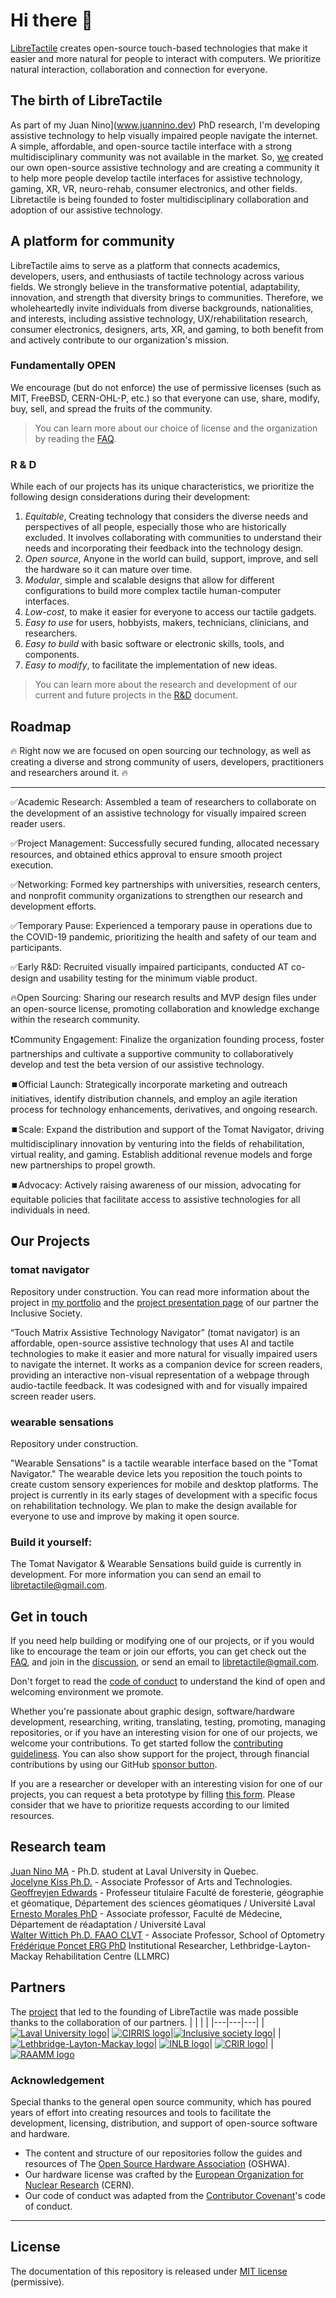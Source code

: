 # Hi there 👋

[LibreTactile](https://www.libretactile.org/faqs.html) creates open-source touch-based technologies that make it easier and more natural for people to interact with computers. We prioritize natural interaction, collaboration and connection for everyone. 


## The birth of LibreTactile

As part of my Juan Nino](www.juannino.dev) PhD research, I'm developing assistive technology to help visually impaired people navigate the internet. A simple, affordable, and open-source tactile interface with a strong multidisciplinary community was not available in the market. So, [we](#research-team) created our own open-source assistive technology and are creating a community it to help more people develop tactile interfaces for assistive technology, gaming, XR, VR, neuro-rehab, consumer electronics, and other fields. Libretactile is being founded to foster multidisciplinary collaboration and adoption of our assistive technology.

## A platform for community

LibreTactile aims to serve as a platform that connects academics, developers, users, and enthusiasts of tactile technology across various fields. We strongly believe in the transformative potential, adaptability, innovation, and strength that diversity brings to communities. Therefore, we wholeheartedly invite individuals from diverse backgrounds, nationalities, and interests, including assistive technology, UX/rehabilitation research, consumer electronics, designers, arts, XR, and gaming, to both benefit from and actively contribute to our organization's mission.

### Fundamentally OPEN

We encourage (but do not enforce) the use of permissive licenses (such as MIT, FreeBSD, CERN-OHL-P, etc.) so that everyone can use, share, modify, buy, sell, and spread the fruits of the community.

> You can learn more about our choice of license and the organization by reading the [FAQ](https://www.libretactile.org/faqs.html).

### R & D
While each of our projects has its unique characteristics, we prioritize the following design considerations during their development: 

1. _Equitable_, Creating technology that considers the diverse needs and perspectives of all people, especially those who are historically excluded. It involves collaborating with communities to understand their needs and incorporating their feedback into the technology design. 
1. _Open source_, Anyone in the world can build, support, improve, and sell the hardware so it can mature over time.
2. _Modular_, simple and scalable designs that allow for different configurations to build more complex tactile human-computer interfaces.
3. _Low-cost_, to make it easier for everyone to access our tactile gadgets.
4. _Easy to use_ for users, hobbyists, makers, technicians, clinicians, and researchers.
5. _Easy to build_ with basic software or electronic skills, tools, and components.
6. _Easy to modify_, to facilitate the implementation of new ideas.

> You can learn more about the research and development of our current and future projects in the [R&D](/docs/R-and-D.MD) document.

## Roadmap
🔥 Right now we are focused on open sourcing our technology, as well as creating a diverse and strong community of users, developers, practitioners and researchers around it. 🔥

---
✅Academic Research: Assembled a team of researchers to collaborate on the development of an assistive technology for visually impaired screen reader users.

✅Project Management: Successfully secured funding, allocated necessary resources, and obtained ethics approval to ensure smooth project execution.

✅Networking: Formed key partnerships with universities, research centers, and nonprofit community organizations to strengthen our research and development efforts.

✅Temporary Pause: Experienced a temporary pause in operations due to the COVID-19 pandemic, prioritizing the health and safety of our team and participants.

✅Early R&D: Recruited visually impaired participants, conducted AT co-design and usability testing for the minimum viable product.

🔥Open Sourcing: Sharing our research results and MVP design files under an open-source license, promoting collaboration and knowledge exchange within the research community.

❗Community Engagement: Finalize the organization founding process, foster partnerships and cultivate a supportive community to collaboratively develop and test the beta version of our assistive technology.

⏹️Official Launch: Strategically incorporate marketing and outreach initiatives, identify distribution channels, and employ an agile iteration process for technology enhancements, derivatives, and ongoing research.

⏹️Scale: Expand the distribution and support of the Tomat Navigator, driving multidisciplinary innovation by venturing into the fields of rehabilitation, virtual reality, and gaming. Establish additional revenue models and forge new partnerships to propel growth.

⏹️Advocacy: Actively raising awareness of our mission, advocating for equitable policies that facilitate access to assistive technologies for all individuals in need.


## Our Projects
### tomat navigator
Repository under construction. You can read more information about the project in [my portfolio](https://www.juannino.dev/tomat.html) and the [project presentation page](https://societeinclusive.ca/en/projets/dispositif-assistance-navigation/) of our partner the Inclusive Society. 

“Touch Matrix Assistive Technology Navigator” (tomat navigator) is an affordable, open-source assistive technology that uses AI and tactile technologies to make it easier and more natural for visually impaired users to navigate the internet. It works as a companion device for screen readers, providing an interactive non-visual representation of a webpage through audio-tactile feedback. It was codesigned with and for visually impaired screen reader users. 


### wearable sensations
Repository under construction.

"Wearable Sensations" is a tactile wearable interface based on the "Tomat Navigator." The wearable device lets you reposition the touch points to create custom sensory experiences for mobile and desktop platforms. The project is currently in its early stages of development with a specific focus on rehabilitation technology. We plan to make the design available for everyone to use and improve by making it open source. 

### Build it yourself:
The Tomat Navigator & Wearable Sensations build guide is currently in development. For more information you can send an email to [libretactile@gmail.com](mailto:libretactile@gmail.com).

## Get in touch
If you need help building or modifying one of our projects, or if you would like to encourage the team or join our efforts, you can get check out the [FAQ](https://www.libretactile.org/faqs.html), and join in the [discussion](https://github.com/orgs/LibreTactile/discussions), or send an email to [libretactile@gmail.com](mailto:libretactile@gmail.com).

Don't forget to read the [code of conduct](/docs/code_of_conduct.md) to understand the kind of open and welcoming environment we promote.

Whether you're passionate about graphic design, software/hardware development, researching, writing, translating, testing, promoting, managing repositories, or if you have an interesting vision for one of our projects, we welcome your contributions. To get started follow the [contributing guideliness](/docs/contributing.md).
You can also show support for the project, through financial contributions by using our GitHub [sponsor button](pending).

If you are a researcher or developer with an interesting vision for one of our projects, you can request a beta prototype by filling [this form](pending). Please consider that we have to prioritize requests according to our limited resources. 

<!-- TODO:  add sponsor button or something like that .-->

## Research team

[Juan Nino MA](https://www.juannino.dev/) - Ph.D. student at Laval University in Quebec.  
[Jocelyne Kiss Ph.D.](https://www.design.ulaval.ca/personnel/professeurs/jocelyne-kiss) - Associate Professor of Arts and Technologies.  
[Geoffreyjen Edwards](https://www.scg.ulaval.ca/geoffrey-edwards) - Professeur titulaire Faculté de foresterie, géographie et géomatique, Département des sciences géomatiques / Université Laval  
[Ernesto Morales PhD](https://www.cirris.ulaval.ca/en/researchers/ernesto-morales/) - Associate professor, Faculté de Médecine, Département de réadaptation / Université Laval  
[Walter Wittich Ph.D. FAAO CLVT](https://www.opto.umontreal.ca/wittichlab/en/index.html) - Associate Professor, School of Optometry  
[Frédérique Poncet ERG PhD](https://crir.ca/en/member/frederique-poncet-erg-ph-d/) Institutional Researcher, Lethbridge-Layton-Mackay Rehabilitation Centre (LLMRC)

## Partners

The [project](https://societeinclusive.ca/en/projets/dispositif-assistance-navigation/) that led to the founding of LibreTactile was made possible thanks to the collaboration of our partners.
| | | |
|---|---|---|
|[![Laval University logo](/docs/img/logo-ulaval.png "Laval University")](https://www.ulaval.ca/en)| [![CIRRIS logo](/docs/img/logo-cirris.png "CIRRIS")](https://www.cirris.ulaval.ca/)|[![Inclusive society logo](/docs/img/logo_is.png "Inclusive society")](https://societeinclusive.ca/en/socinc/vers-une-societe-quebecoise-plus-inclusive/)|
|[![Lethbridge-Layton-Mackay logo](/docs/img/logo_crllm.png "CLethbridge-Layton-Mackay")](https://www.llmrc.ca/)| [![INLB logo](/docs/img/logo-inlb.png "INLB")](https://www.santemonteregie.qc.ca/en/node/2134)| [![CRIR logo](/docs/img/logo-crir.png "CRIR")](https://crir.ca/en/)|
|[![RAAMM logo](/docs/img/logo-raamm.png "RAAMM")](https://raamm.org/)

### Acknowledgement

Special thanks to the general open source community, which has poured years of effort into creating resources and tools to facilitate the development, licensing, distribution, and support of open-source software and hardware.

- The content and structure of our repositories follow the guides and resources of The [Open Source Hardware Association](https://www.oshwa.org/) (OSHWA).
- Our hardware license was crafted by the [European Organization for Nuclear Research](https://home.cern/) (CERN).
- Our code of conduct was adapted from the [Contributor Covenant](https://www.contributor-covenant.org/)'s code of conduct.

---

## License

The documentation of this repository is released under [MIT license](/LICENSE) (permissive).
